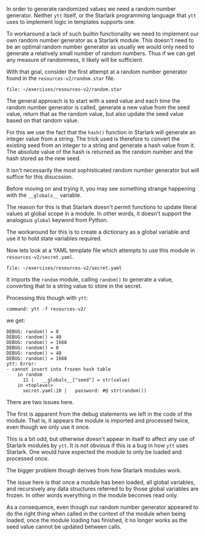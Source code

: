 In order to generate randomized values we need a random number generator.
Neither ``ytt`` itself, or the Starlark programming language that ``ytt`` uses
to implement logic in templates supports one.

To workaround a lack of such builtin functionality we need to implement our
own random number generator as a Starlark module. This doesn't need to be an
optimal random number generator as usually we would only need to generate a
relatively small number of random numbers. Thus if we can get any measure of
randomness, it likely will be sufficient.

With that goal, consider the first attempt at a random number generator found
in the ``resources-v2/random.star`` file.

```editor:open-file
file: ~/exercises/resources-v2/random.star
```

The general approach is to start with a seed value and each time the random
number generator is called, generate a new value from the seed value, return
that as the random value, but also update the seed value based on that random
value.

For this we use the fact that the ``hash()`` function in Starlark will
generate an integer value from a string. The trick used is therefore to
convert the existing seed from an integer to a string and generate a hash
value from it. The absolute value of the hash is returned as the random
number and the hash stored as the new seed.

It isn't necessarily the most sophisticated random number generator but will
suffice for this disucssion.

Before moving on and trying it, you may see something strange happening with
the ``__globals__`` variable.

The reason for this is that Starlark doesn't permit functions to update
literal values at global scope in a module. In other words, it doesn't support
the analogous ``global`` keyword from Python.

The workaround for this is to create a dictionary as a global variable and
use it to hold state variables required.

Now lets look at a YAML template file which attempts to use this module in
``resources-v2/secret.yaml``.

```editor:open-file
file: ~/exercises/resources-v2/secret.yaml
```

It imports the ``random`` module, calling ``random()`` to generate a value,
converting that to a string value to store in the secret.

Processing this though with ``ytt``:

```terminal:execute
command: ytt -f resources-v2/
```

we get:

```
DEBUG: random() = 0
DEBUG: random() = 48
DEBUG: random() = 1668
DEBUG: random() = 0
DEBUG: random() = 48
DEBUG: random() = 1668
ytt: Error: 
- cannot insert into frozen hash table
    in random
      11 |   __globals__["seed"] = str(value)
    in <toplevel>
      secret.yaml:10 |   password: #@ str(random())
```

There are two issues here.

The first is apparent from the debug statements we left in the code of the
module. That is, it appears the module is imported and processed twice, even
though we only use it once.

This is a bit odd, but otherwise doesn't appear in itself to affect any use of
Starlark modules by ``ytt``. It is not obvious if this is a bug in how ``ytt``
uses Starlark. One would have expected the module to only be loaded and
processed once.

The bigger problem though derives from how Starlark modules work.

The issue here is that once a module has been loaded, all global variables,
and recursively any data structures referred to by those global variables are
frozen. In other words everything in the module becomes read only.

As a consequence, even though our random number generator appeared to do the
right thing when called in the context of the module when being loaded, once
the module loading has finished, it no longer works as the seed value cannot
be updated between calls.
